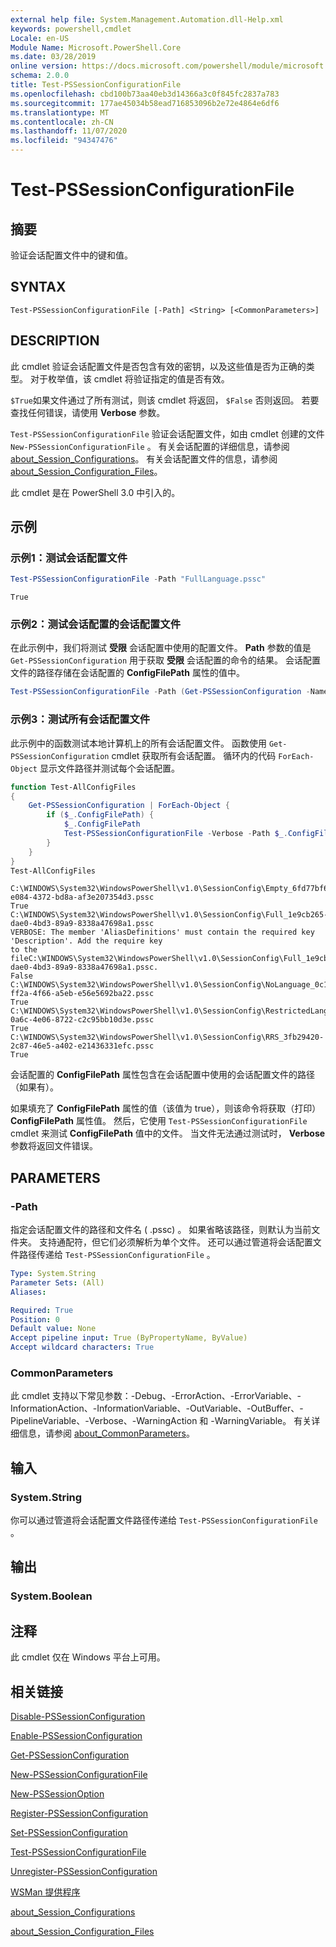 ```yaml
---
external help file: System.Management.Automation.dll-Help.xml
keywords: powershell,cmdlet
Locale: en-US
Module Name: Microsoft.PowerShell.Core
ms.date: 03/28/2019
online version: https://docs.microsoft.com/powershell/module/microsoft.powershell.core/test-pssessionconfigurationfile?view=powershell-7&WT.mc_id=ps-gethelp
schema: 2.0.0
title: Test-PSSessionConfigurationFile
ms.openlocfilehash: cbd100b73aa40eb3d14366a3c0f845fc2837a783
ms.sourcegitcommit: 177ae45034b58ead716853096b2e72e4864e6df6
ms.translationtype: MT
ms.contentlocale: zh-CN
ms.lasthandoff: 11/07/2020
ms.locfileid: "94347476"
---
```

# Test-PSSessionConfigurationFile

## 摘要
验证会话配置文件中的键和值。

## SYNTAX

```
Test-PSSessionConfigurationFile [-Path] <String> [<CommonParameters>]
```

## DESCRIPTION

此 cmdlet 验证会话配置文件是否包含有效的密钥，以及这些值是否为正确的类型。 对于枚举值，该 cmdlet 将验证指定的值是否有效。

`$True`如果文件通过了所有测试，则该 cmdlet 将返回， `$False` 否则返回。 若要查找任何错误，请使用 **Verbose** 参数。

`Test-PSSessionConfigurationFile` 验证会话配置文件，如由 cmdlet 创建的文件 `New-PSSessionConfigurationFile` 。 有关会话配置的详细信息，请参阅 [about_Session_Configurations](About/about_Session_Configurations.md)。 有关会话配置文件的信息，请参阅 [about_Session_Configuration_Files](About/about_Session_Configuration_Files.md)。

此 cmdlet 是在 PowerShell 3.0 中引入的。

## 示例

### 示例1：测试会话配置文件

```powershell
Test-PSSessionConfigurationFile -Path "FullLanguage.pssc"
```

```Output
True
```

### 示例2：测试会话配置的会话配置文件

在此示例中，我们将测试 **受限** 会话配置中使用的配置文件。
**Path** 参数的值是 `Get-PSSessionConfiguration` 用于获取 **受限** 会话配置的命令的结果。 会话配置文件的路径存储在会话配置的 **ConfigFilePath** 属性的值中。

```powershell
Test-PSSessionConfigurationFile -Path (Get-PSSessionConfiguration -Name Restricted).ConfigFilePath
```

### 示例3：测试所有会话配置文件

此示例中的函数测试本地计算机上的所有会话配置文件。 函数使用 `Get-PSSessionConfiguration` cmdlet 获取所有会话配置。 循环内的代码 `ForEach-Object` 显示文件路径并测试每个会话配置。

```powershell
function Test-AllConfigFiles
{
    Get-PSSessionConfiguration | ForEach-Object {
        if ($_.ConfigFilePath) {
            $_.ConfigFilePath
            Test-PSSessionConfigurationFile -Verbose -Path $_.ConfigFilePath
        }
    }
}
Test-AllConfigFiles
```

```Output
C:\WINDOWS\System32\WindowsPowerShell\v1.0\SessionConfig\Empty_6fd77bf6-e084-4372-bd8a-af3e207354d3.pssc
True
C:\WINDOWS\System32\WindowsPowerShell\v1.0\SessionConfig\Full_1e9cb265-dae0-4bd3-89a9-8338a47698a1.pssc
VERBOSE: The member 'AliasDefinitions' must contain the required key 'Description'. Add the require key
to the fileC:\WINDOWS\System32\WindowsPowerShell\v1.0\SessionConfig\Full_1e9cb265-dae0-4bd3-89a9-8338a47698a1.pssc.
False
C:\WINDOWS\System32\WindowsPowerShell\v1.0\SessionConfig\NoLanguage_0c115179-ff2a-4f66-a5eb-e56e5692ba22.pssc
True
C:\WINDOWS\System32\WindowsPowerShell\v1.0\SessionConfig\RestrictedLang_b6bd9474-0a6c-4e06-8722-c2c95bb10d3e.pssc
True
C:\WINDOWS\System32\WindowsPowerShell\v1.0\SessionConfig\RRS_3fb29420-2c87-46e5-a402-e21436331efc.pssc
True
```

会话配置的 **ConfigFilePath** 属性包含在会话配置中使用的会话配置文件的路径（如果有）。

如果填充了 **ConfigFilePath** 属性的值（该值为 true），则该命令将获取（打印） **ConfigFilePath** 属性值。 然后，它使用 `Test-PSSessionConfigurationFile` cmdlet 来测试 **ConfigFilePath** 值中的文件。 当文件无法通过测试时， **Verbose** 参数将返回文件错误。

## PARAMETERS

### -Path

指定会话配置文件的路径和文件名 ( .pssc) 。 如果省略该路径，则默认为当前文件夹。 支持通配符，但它们必须解析为单个文件。 还可以通过管道将会话配置文件路径传递给 `Test-PSSessionConfigurationFile` 。

```yaml
Type: System.String
Parameter Sets: (All)
Aliases:

Required: True
Position: 0
Default value: None
Accept pipeline input: True (ByPropertyName, ByValue)
Accept wildcard characters: True
```

### CommonParameters

此 cmdlet 支持以下常见参数：-Debug、-ErrorAction、-ErrorVariable、-InformationAction、-InformationVariable、-OutVariable、-OutBuffer、-PipelineVariable、-Verbose、-WarningAction 和 -WarningVariable。 有关详细信息，请参阅 [about_CommonParameters](https://go.microsoft.com/fwlink/?LinkID=113216)。

## 输入

### System.String

你可以通过管道将会话配置文件路径传递给 `Test-PSSessionConfigurationFile` 。

## 输出

### System.Boolean

## 注释

此 cmdlet 仅在 Windows 平台上可用。

## 相关链接

[Disable-PSSessionConfiguration](Disable-PSSessionConfiguration.md)

[Enable-PSSessionConfiguration](Enable-PSSessionConfiguration.md)

[Get-PSSessionConfiguration](Get-PSSessionConfiguration.md)

[New-PSSessionConfigurationFile](New-PSSessionConfigurationFile.md)

[New-PSSessionOption](New-PSSessionOption.md)

[Register-PSSessionConfiguration](Register-PSSessionConfiguration.md)

[Set-PSSessionConfiguration](Set-PSSessionConfiguration.md)

[Test-PSSessionConfigurationFile](Test-PSSessionConfigurationFile.md)

[Unregister-PSSessionConfiguration](Unregister-PSSessionConfiguration.md)

[WSMan 提供程序](../Microsoft.WsMan.Management/About/about_WSMan_Provider.md)

[about_Session_Configurations](About/about_Session_Configurations.md)

[about_Session_Configuration_Files](About/about_Session_Configuration_Files.md)
